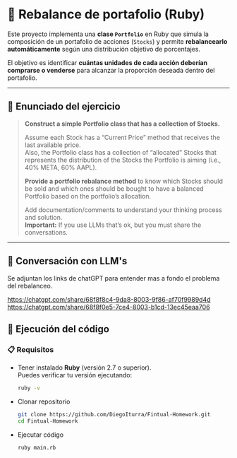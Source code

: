 
# 💼 Rebalance de portafolio (Ruby)

Este proyecto implementa una **clase `Portfolio`** en Ruby que simula la composición de un portafolio de acciones (`Stocks`) y permite **rebalancearlo automáticamente** según una distribución objetivo de porcentajes.

El objetivo es identificar **cuántas unidades de cada acción deberían comprarse o venderse** para alcanzar la proporción deseada dentro del portafolio.

---

## 🧩 Enunciado del ejercicio

> **Construct a simple Portfolio class that has a collection of Stocks.**
>
> Assume each Stock has a “Current Price” method that receives the last available price.  
> Also, the Portfolio class has a collection of “allocated” Stocks that represents the distribution of the Stocks the Portfolio is aiming (i.e., 40% META, 60% AAPL).  
>
> **Provide a portfolio rebalance method** to know which Stocks should be sold and which ones should be bought to have a balanced Portfolio based on the portfolio’s allocation.
>
> Add documentation/comments to understand your thinking process and solution.  
> **Important:** If you use LLMs that’s ok, but you must share the conversations.

---

## 🚀 Conversación con LLM's

Se adjuntan los links de chatGPT para entender mas a fondo el problema del rebalanceo.

https://chatgpt.com/share/68f8f8c4-9da8-8003-9f86-af70f9989d4d
https://chatgpt.com/share/68f8f0e5-7ce4-8003-b1cd-13ec45eaa706
 


## 🚀 Ejecución del código

### 📋 Requisitos
- Tener instalado **Ruby** (versión 2.7 o superior).  
  Puedes verificar tu versión ejecutando:
  ```bash
  ruby -v
- Clonar repositorio
   ```bash
   git clone https://github.com/DiegoIturra/Fintual-Homework.git
   cd Fintual-Homework
 - Ejecutar código
   ```bash
   ruby main.rb
